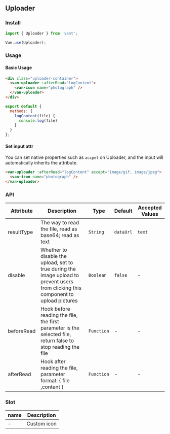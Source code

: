 ## Uploader

### Install
``` javascript
import { Uploader } from 'vant';

Vue.use(Uploader);
```

### Usage

#### Basic Usage

```html
<div class="uploader-container">
  <van-uploader :afterRead="logContent">
    <van-icon name="photograph" />
  </van-uploader>
</div>
```

```javascript
export default {
  methods: {
    logContent(file) {
      console.log(file)
    }
  }
};
```

#### Set input attr
You can set native properties such as `accpet` on Uploader, and the input will automatically inherits the attribute.

```html
<van-uploader :afterRead="logContent" accept="image/gif, image/jpeg">
  <van-icon name="photograph" />
</van-uploader>
```

### API

| Attribute | Description | Type | Default | Accepted Values |
|-----------|-----------|-----------|-------------|-------------|
| resultType | The way to read the file, read as base64; read as text | `String` | `dataUrl` | `text` |
| disable | Whether to disable the upload, set to true during the image upload to prevent users from clicking this component to upload pictures | `Boolean` | `false` | - |
| beforeRead | Hook before reading the file, the first parameter is the selected file, return false to stop reading the file | `Function` | - | - |
| afterRead | Hook after reading the file, parameter format: { file ,content } | `Function` | - | - |

### Slot

| name | Description |
|-----------|-----------|
| - | Custom icon |
